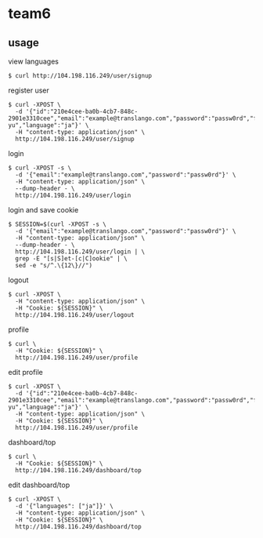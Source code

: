 # team6

## usage

view languages

```shell
$ curl http://104.198.116.249/user/signup
```

register user

```shell
$ curl -XPOST \
  -d '{"id":"210e4cee-ba0b-4cb7-848c-2901e3310cee","email":"example@translango.com","password":"passw0rd","first_name":"nakai","last_name":"yu","username":"nakai-yu","language":"ja"}' \
  -H "content-type: application/json" \
  http://104.198.116.249/user/signup
```

login

```shell
$ curl -XPOST -s \
  -d '{"email":"example@translango.com","password":"passw0rd"}' \
  -H "content-type: application/json" \
  --dump-header - \
  http://104.198.116.249/user/login
```

login and save cookie

```shell
$ SESSION=$(curl -XPOST -s \
  -d '{"email":"example@translango.com","password":"passw0rd"}' \
  -H "content-type: application/json" \
  --dump-header - \
  http://104.198.116.249/user/login | \
  grep -E "[s|S]et-[c|C]ookie" | \
  sed -e "s/^.\{12\}//")
```

logout

```shell
$ curl -XPOST \
  -H "content-type: application/json" \
  -H "Cookie: ${SESSION}" \
  http://104.198.116.249/user/logout
```

profile

```shell
$ curl \
  -H "Cookie: ${SESSION}" \
  http://104.198.116.249/user/profile
```

edit profile


```shell
$ curl -XPOST \
  -d '{"id":"210e4cee-ba0b-4cb7-848c-2901e3310cee","email":"example@translango.com","password":"passw0rd","first_name":"nakai","last_name":"yu","username":"nakai-yu","language":"ja"}' \
  -H "content-type: application/json" \
  -H "Cookie: ${SESSION}" \
  http://104.198.116.249/user/profile
```

dashboard/top

```shell
$ curl \
  -H "Cookie: ${SESSION}" \
  http://104.198.116.249/dashboard/top
```

edit dashboard/top

```shell
$ curl -XPOST \
  -d '{"languages": ["ja"]}' \
  -H "content-type: application/json" \
  -H "Cookie: ${SESSION}" \
  http://104.198.116.249/dashboard/top
```
